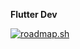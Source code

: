 **Flutter Dev** 

[![roadmap.sh](https://roadmap.sh/card/tall/653e9df8602c6661a5768c4a?variant=dark)](https://roadmap.sh)

